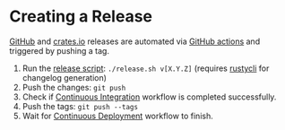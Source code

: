 # Creating a Release

[GitHub](https://github.com/pwnwriter/rustycli/releases) and [crates.io](https://crates.io/crates/rustycli) releases are automated via [GitHub actions](.github/workflows/cd.yml) and triggered by pushing a tag.

1. Run the [release script](./release.sh): `./release.sh v[X.Y.Z]` (requires [rustycli](https://github.com/pwnwriter/rustycli) for changelog generation)
2. Push the changes: `git push`
3. Check if [Continuous Integration](https://github.com/pwnwriter/rustycli/actions) workflow is completed successfully.
4. Push the tags: `git push --tags`
5. Wait for [Continuous Deployment](https://github.com/pwnwriter/rustycli/actions) workflow to finish.
